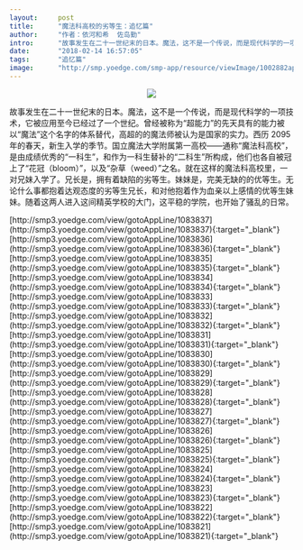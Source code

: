 ```yaml
---
layout:     post
title:      "魔法科高校的劣等生：追忆篇"
author:     "作者：依河和希  佐岛勤"
intro:      "故事发生在二十一世纪末的日本。魔法，这不是一个传说，而是现代科学的一项技术，它被应用至今已经过了一个世纪。曾经被称为“超能力”的先天具有的能力被以“魔法”这个名字的体系替代，高超的的魔法师被认为是国家的实力。西历 2095 年的春天，新生入学的季节。国立魔法大学附属第一高校——通称“魔法科高校”，是由成绩优秀的“一科生”，和作为一科生替补的“二科生”所构成，他们也各自被冠上了“花冠（bloom）”，以及“杂草（weed）”之名。就在这样的魔法科高校里，一对兄妹入学了。兄长是，拥有着缺陷的劣等生。妹妹是，完美无缺的的优等生。无论什么事都抱着达观态度的劣等生兄长，和对他抱着作为血亲以上感情的优等生妹妹。随着这两人进入这间精英学校的大门，这平稳的学院，也开始了骚乱的日常。"
date:       "2018-02-14 16:57:05"
tags:       "追忆篇"
image:      "http://smp.yoedge.com/smp-app/resource/viewImage/1002882appline.png"
---
```

<div style="text-align: center">
<p><img src="http://smp.yoedge.com/smp-app/resource/viewImage/1002882appline.png"/></p>
</div>
<p class="post-meta">
<span>故事发生在二十一世纪末的日本。魔法，这不是一个传说，而是现代科学的一项技术，它被应用至今已经过了一个世纪。曾经被称为“超能力”的先天具有的能力被以“魔法”这个名字的体系替代，高超的的魔法师被认为是国家的实力。西历 2095 年的春天，新生入学的季节。国立魔法大学附属第一高校——通称“魔法科高校”，是由成绩优秀的“一科生”，和作为一科生替补的“二科生”所构成，他们也各自被冠上了“花冠（bloom）”，以及“杂草（weed）”之名。就在这样的魔法科高校里，一对兄妹入学了。兄长是，拥有着缺陷的劣等生。妹妹是，完美无缺的的优等生。无论什么事都抱着达观态度的劣等生兄长，和对他抱着作为血亲以上感情的优等生妹妹。随着这两人进入这间精英学校的大门，这平稳的学院，也开始了骚乱的日常。</span>
</p>
[http://smp3.yoedge.com/view/gotoAppLine/1083837](http://smp3.yoedge.com/view/gotoAppLine/1083837){:target="_blank"}
[http://smp3.yoedge.com/view/gotoAppLine/1083836](http://smp3.yoedge.com/view/gotoAppLine/1083836){:target="_blank"}
[http://smp3.yoedge.com/view/gotoAppLine/1083835](http://smp3.yoedge.com/view/gotoAppLine/1083835){:target="_blank"}
[http://smp3.yoedge.com/view/gotoAppLine/1083834](http://smp3.yoedge.com/view/gotoAppLine/1083834){:target="_blank"}
[http://smp3.yoedge.com/view/gotoAppLine/1083833](http://smp3.yoedge.com/view/gotoAppLine/1083833){:target="_blank"}
[http://smp3.yoedge.com/view/gotoAppLine/1083832](http://smp3.yoedge.com/view/gotoAppLine/1083832){:target="_blank"}
[http://smp3.yoedge.com/view/gotoAppLine/1083831](http://smp3.yoedge.com/view/gotoAppLine/1083831){:target="_blank"}
[http://smp3.yoedge.com/view/gotoAppLine/1083830](http://smp3.yoedge.com/view/gotoAppLine/1083830){:target="_blank"}
[http://smp3.yoedge.com/view/gotoAppLine/1083829](http://smp3.yoedge.com/view/gotoAppLine/1083829){:target="_blank"}
[http://smp3.yoedge.com/view/gotoAppLine/1083828](http://smp3.yoedge.com/view/gotoAppLine/1083828){:target="_blank"}
[http://smp3.yoedge.com/view/gotoAppLine/1083827](http://smp3.yoedge.com/view/gotoAppLine/1083827){:target="_blank"}
[http://smp3.yoedge.com/view/gotoAppLine/1083826](http://smp3.yoedge.com/view/gotoAppLine/1083826){:target="_blank"}
[http://smp3.yoedge.com/view/gotoAppLine/1083825](http://smp3.yoedge.com/view/gotoAppLine/1083825){:target="_blank"}
[http://smp3.yoedge.com/view/gotoAppLine/1083824](http://smp3.yoedge.com/view/gotoAppLine/1083824){:target="_blank"}
[http://smp3.yoedge.com/view/gotoAppLine/1083823](http://smp3.yoedge.com/view/gotoAppLine/1083823){:target="_blank"}
[http://smp3.yoedge.com/view/gotoAppLine/1083822](http://smp3.yoedge.com/view/gotoAppLine/1083822){:target="_blank"}
[http://smp3.yoedge.com/view/gotoAppLine/1083821](http://smp3.yoedge.com/view/gotoAppLine/1083821){:target="_blank"}



